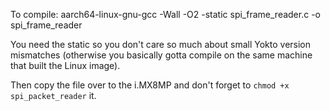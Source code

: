 To compile:
aarch64-linux-gnu-gcc -Wall -O2 -static spi_frame_reader.c -o spi_frame_reader

You need the static so you don't care so much about small Yokto version mismatches (otherwise you basically gotta compile on the same machine that built the Linux image). 

Then copy the file over to the i.MX8MP and don't forget to `chmod +x spi_packet_reader` it. 